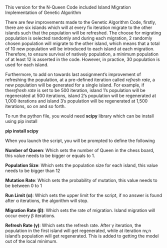 This version for the N-Queen Code included Island Migration Implementation of Genetic Algorithm

There are few improvements made to the Genetic Algorithm Code, firstly, there are six islands which will at every fix iteration migrate to the other islands such that the population will be refreshed. The choose for migrating population is selected randomly and during each migration, 2 randomly chosen population will migrate to the other island, which means that a total of 10 new population will be introduced to each island at each migration. Therefore, to ensure survival of natively population, a minimum population of at least 12 is asserted in the code. However, in practice, 30 population is used for each island.

Furthermore, to add on towards last assignment’s improvement of refreshing the population, at a pre-defined iteration called *refresh rate*, a new population will be generated for a single island. For example, if the*refresh rate* is set to be 500 iteration, island 1’s population will be regenerated at 500 iterations, island 2’s population will be regenerated at 1,000 iterations and island 3’s population will be regenerated at 1,500 iterations, so on and so forth.

To run the python file, you would need **scipy** library which can be install using pip install

**pip install scipy**

When you launch the script, you will be prompted to define the following

**Number of Queen**: Which sets the number of Queen in the chess board, this value needs to be bigger or equals to 1.

**Population Size**:  Which sets the population size for each island, this value needs to be bigger than 12

**Mutation Rate**: Which sets the probability of mutation, this value needs to be between 0 to 1

**Run Limit (α)**: Which sets the upper limit for the script, if no answer is found after α iterations, the algorithm will stop.

**Migration Rate (β)**: Which sets the rate of migration. Island migration will occur every β iterations.

**Refresh Rate (γ)**: Which sets the refresh rate. After γ iteration, the population in the first island will get regenerated, while at iteration nγ,n island’s population will get regenerated. This is added to getting the model out of the local minimum.
